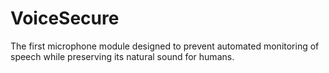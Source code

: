 # VoiceSecure
The first microphone module designed to prevent automated monitoring of speech while preserving its natural sound for humans.
